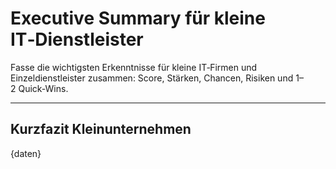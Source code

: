 # Executive Summary für kleine IT‑Dienstleister

Fasse die wichtigsten Erkenntnisse für kleine IT‑Firmen und Einzeldienstleister zusammen: Score, Stärken, Chancen, Risiken und 1–2 Quick‑Wins.

---

## Kurzfazit Kleinunternehmen

{daten}